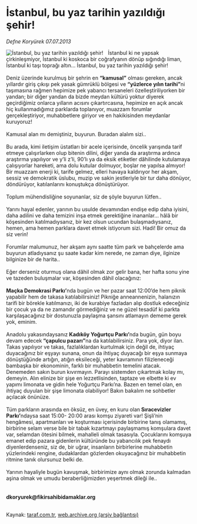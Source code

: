 # İstanbul, bu yaz tarihin yazıldığı şehir!

*Defne Koryürek 07.07.2013*

<div class="yazi"><img align="left" alt="İstanbul, bu yaz tarihin yazıldığı şehir!" border="0" src="http://www.taraf.com.tr/fotoraflar/makaleler/istanbul-bu-yaz-tarihin-yazildigi-sehir_529_orijinal.jpg" style="border-right-width:10px; border-color:#FFFFFF"/>İstanbul ki ne yapsak çirkinleşmiyor, İstanbul ki koskoca bir coğrafyanın dönüp sığındığı liman, İstanbul ki taşı toprağı altın... İstanbul, bu yaz tarihin yazıldığı şehir!<br/><br/>Deniz üzerinde kurulmuş bir şehrin en <strong>“kamusal”</strong> olması gereken, ancak yıllardır giriş çıkışı pek yasak gümrüklü bölgesi ve <strong>“yüzlerce yılın tarihi”</strong>ni taşımasına rağmen hepimize pek yabancı tersaneleri özelleştiriliyorken bir yandan; bir diğer yandan da bizde meydan kültürü yoktur diyerek geçirdiğimiz onlarca yılların acısını çıkartırcasına, hepimize en açık ancak hiç kullanmadığımız parklarda toplanıyor, muazzam forumlar gerçekleştiriyor, muhabbetlere giriyor ve en hakikisinden meydanlar kuruyoruz!<br/><br/>Kamusal alan mı demiştiniz, buyurun. Buradan alalım sizi..<br/><br/>Bu arada, kimi iletişim üstatları bir acele içerisinde, öncelik yarışında tarif etmeye çalışırlarken olup bitenin dilini, diğer yanda da araştırma ardınca araştırma yapılıyor ve y’li z’li, 90’lı ya da eksik etiketler dâhilinde kutulamaya çalışıyorlar hareketi, ama dolu kutular dolmuyor, boşlar ne yapılsa almıyor! Bir muazzam enerji ki, tarife gelmez, elleri havaya kaldırıyor her akşam, sessiz ve demokratik üslubu, muzip ve sakin jestleriyle bir tur daha dönüyor, döndürüyor, katılanlarını konuştukça dönüştürüyor.<br/><br/>Toplum mühendisliğine soyunanlar, siz de şöyle buyurun lütfen..<br/><br/>Yarını hayal edenler, yarının bu usulde devamından endişe edip daha iyisini, daha adilini ve daha temizini inşa etmek gerektiğine inananlar... hâlâ bir köşesinden katılmadıysanız, bir kez olsun ucundan bulaşmadıysanız, hemen, ama hemen parklara davet etmek istiyorum sizi. Hadi! Bir omuz da siz verin!<br/><br/>Forumlar malumunuz, her akşam aynı saatte tüm park ve bahçelerde ama buyurun atladıysanız şu saate kadar kim nerede, ne zaman diye, ilginize bilginize bir de harita..<br/><br/>Eğer derseniz oturmuş olana dâhil olmak zor gelir bana, her hafta sonu yine ve tazeden buluşmalar var, köşesinden dâhil olacağınız:<br/><br/><strong>Maçka Demokrasi Parkı’</strong>nda bugün ve her pazar saat 12:00’de hem piknik yapabilir hem de takasa katılabilirsiniz! Pikniğe anneannenizin, halanızın tarifi bir börekle katılmanızı, iki de kurabiye fazladan alıp dostluk edeceğiniz bir çocuk ya da ne zamandır görmediğiniz ve ne güzel tesadüf ki parkta karşılaşacağınız bir dostunuzla paylaşma şansını atlamayın dememe gerek yok, eminim.<br/><br/>Anadolu yakasındaysanız <strong>Kadıköy Yoğurtçu Parkı’</strong>nda bugün, gün boyu devam edecek<strong> “çapulcu pazarı”</strong>na da katılabilirsiniz. Para yok, diyor ilan. Takas yapılıyor ve takas, fazlalıklardan kurtulmak için değil de, ihtiyaç duyacağınız bir eşyayı sunana, onun da ihtiyaç duyacağı bir eşya sunmaya dönüştüğünde artığın, atığın eksileceği, yeter kavramının filizleneceği bambaşka bir ekonominin, farklı bir muhabbetin temelini atacak. Denemeden sakın burun kıvırmayın. Parayı sistemden çıkartmak kolay mı, demeyin. Alın elinize bir şişe en lezzetlisinden, taptaze ve elbette ki ev yapımı limonata ve gidin hele Yoğurtçu Parkı’na. Bazen en temel olan, en ihtiyaç duyulan bir şişe limonata olabiliyor! Bakın bakalım ne sohbetler açılacak önünüze.<br/><br/>Tüm parkların arasında en öksüz, en üvey, en kuru olan<strong> Sıracevizler Parkı’</strong>ndaysa saat 15:00- 20:00 arası komşu ziyareti var! Şişli’nin hengâmesi, apartmanları ve koşturması içerisinde birbirine tanış olamamış, birbirine selam verse bile bir tabak kızartmayı paylaşmamış komşulara davet var, selamdan ötesini bilmek, mahalleli olmak tasasıyla. Çocuklarını komşuya emanet edip pazara gidenlerin kültüründe bu yabancılık pek fenaydı diyenlerdenseniz, siz de, bir uğrar, insanların birbirlerine muhabbetin yüzlerindeki rengine, dudaklardan gözlerden okuyacağınız bir muhabbetin ritmine tanık olursunuz belki de.<br/><br/>Yarının hayaliyle bugün kavuşmak, birbirimize aynı olmak zorunda kalmadan aşina olmak ve umudu beraberliğimizden yeşertmek dileği ile..<br/><br/><br/><strong>dkoryurek@fikirsahibidamaklar.org<br/></strong><br/>
</div>

Kaynak: [taraf.com.tr](http://www.taraf.com.tr:80/defne-koryurek/makale-istanbul-bu-yaz-tarihin-yazildigi-sehir.htm), [web.archive.org (arşiv bağlantısı)](http://web.archive.org/web/20130710224414/http://www.taraf.com.tr:80/defne-koryurek/makale-istanbul-bu-yaz-tarihin-yazildigi-sehir.htm)
